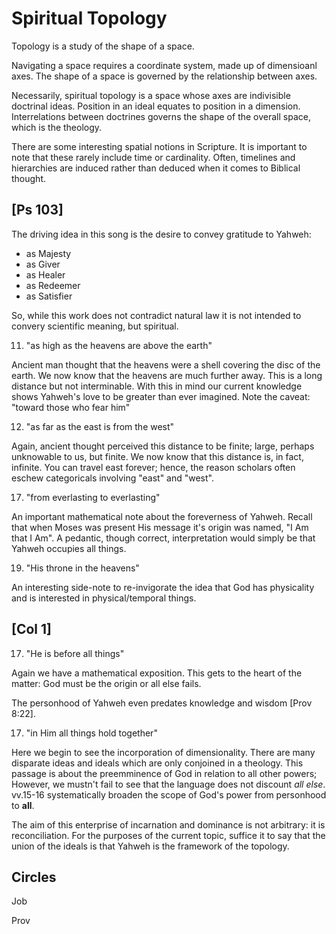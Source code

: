 # Spiritual Topology

Topology is a study of the shape of a space.

Navigating a space requires a coordinate system, made up of dimensioanl axes.
The shape of a space is governed by the relationship between axes.

Necessarily, spiritual topology is a space whose axes are indivisible doctrinal ideas.
Position in an ideal equates to position in a dimension.
Interrelations between doctrines governs the shape of the overall space, which is the theology.


There are some interesting spatial notions in Scripture.
It is important to note that these rarely include time or cardinality.
Often, timelines and hierarchies are induced rather than deduced when it comes to Biblical thought.


## [Ps 103]
The driving idea in this song is the desire to convey gratitude to Yahweh:
- as Majesty
- as Giver
- as Healer
- as Redeemer
- as Satisfier

So, while this work does not contradict natural law it is not intended to convery scientific meaning, but spiritual.

11) "as high as the heavens are above the earth"

Ancient man thought that the heavens were a shell covering the disc of the earth.
We now know that the heavens are much further away.
This is a long distance but not interminable.
With this in mind our current knowledge shows Yahweh's love to be greater than ever imagined.
Note the caveat: "toward those who fear him"

12) "as far as the east is from the west"

Again, ancient thought perceived this distance to be finite; large, perhaps unknowable to us, but finite.
We now know that this distance is, in fact, infinite.
You can travel east forever; hence, the reason scholars often eschew categoricals involving "east" and "west".

17) "from everlasting to everlasting"

An important mathematical note about the foreverness of Yahweh.
Recall that when Moses was present His message it's origin was named, "I Am that I Am".
A pedantic, though correct, interpretation would simply be that Yahweh occupies all things.

19) "His throne in the heavens"

An interesting side-note to re-invigorate the idea that God has physicality and is interested in physical/temporal things.


## [Col 1]

17) "He is before all things"

Again we have a mathematical exposition.
This gets to the heart of the matter: God must be the origin or all else fails.

The personhood of Yahweh even predates knowledge and wisdom [Prov 8:22].

17) "in Him all things hold together"

Here we begin to see the incorporation of dimensionality.
There are many disparate ideas and ideals which are only conjoined in a theology.
This passage is about the preemminence of God in relation to all other powers;
However, we mustn't fail to see that the language does not discount _all else_.
vv.15-16 systematically broaden the scope of God's power from personhood to **all**.

The aim of this enterprise of incarnation and dominance is not arbitrary: it is reconciliation.
For the purposes of the current topic, suffice it to say that the union of the ideals is that Yahweh is the framework of the topology.


## Circles

Job

Prov
